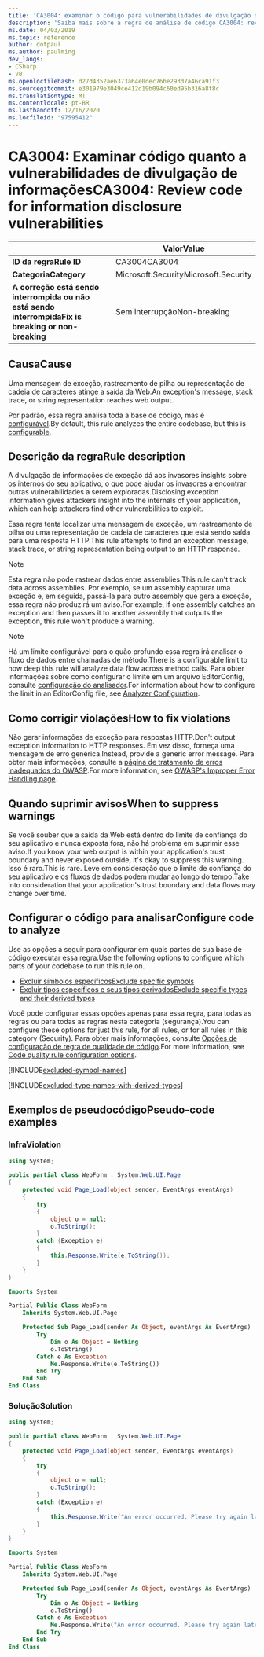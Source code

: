 ```yaml
---
title: 'CA3004: examinar o código para vulnerabilidades de divulgação de informações (análise de código)'
description: 'Saiba mais sobre a regra de análise de código CA3004: revise o código para vulnerabilidades de divulgação de informações'
ms.date: 04/03/2019
ms.topic: reference
author: dotpaul
ms.author: paulming
dev_langs:
- CSharp
- VB
ms.openlocfilehash: d27d4352ae6373a64e0dec76be293d7a46ca91f3
ms.sourcegitcommit: e301979e3049ce412d19b094c60ed95b316a8f8c
ms.translationtype: MT
ms.contentlocale: pt-BR
ms.lasthandoff: 12/16/2020
ms.locfileid: "97595412"
---
```

# <a name="ca3004-review-code-for-information-disclosure-vulnerabilities"></a><span data-ttu-id="bdd7a-103">CA3004: Examinar código quanto a vulnerabilidades de divulgação de informações</span><span class="sxs-lookup"><span data-stu-id="bdd7a-103">CA3004: Review code for information disclosure vulnerabilities</span></span>

| | <span data-ttu-id="bdd7a-104">Valor</span><span class="sxs-lookup"><span data-stu-id="bdd7a-104">Value</span></span> |
|-|-|
| <span data-ttu-id="bdd7a-105">**ID da regra**</span><span class="sxs-lookup"><span data-stu-id="bdd7a-105">**Rule ID**</span></span> |<span data-ttu-id="bdd7a-106">CA3004</span><span class="sxs-lookup"><span data-stu-id="bdd7a-106">CA3004</span></span>|
| <span data-ttu-id="bdd7a-107">**Categoria**</span><span class="sxs-lookup"><span data-stu-id="bdd7a-107">**Category**</span></span> |<span data-ttu-id="bdd7a-108">Microsoft.Security</span><span class="sxs-lookup"><span data-stu-id="bdd7a-108">Microsoft.Security</span></span>|
| <span data-ttu-id="bdd7a-109">**A correção está sendo interrompida ou não está sendo interrompida**</span><span class="sxs-lookup"><span data-stu-id="bdd7a-109">**Fix is breaking or non-breaking**</span></span> |<span data-ttu-id="bdd7a-110">Sem interrupção</span><span class="sxs-lookup"><span data-stu-id="bdd7a-110">Non-breaking</span></span>|

## <a name="cause"></a><span data-ttu-id="bdd7a-111">Causa</span><span class="sxs-lookup"><span data-stu-id="bdd7a-111">Cause</span></span>

<span data-ttu-id="bdd7a-112">Uma mensagem de exceção, rastreamento de pilha ou representação de cadeia de caracteres atinge a saída da Web.</span><span class="sxs-lookup"><span data-stu-id="bdd7a-112">An exception's message, stack trace, or string representation reaches web output.</span></span>

<span data-ttu-id="bdd7a-113">Por padrão, essa regra analisa toda a base de código, mas é [configurável](#configure-code-to-analyze).</span><span class="sxs-lookup"><span data-stu-id="bdd7a-113">By default, this rule analyzes the entire codebase, but this is [configurable](#configure-code-to-analyze).</span></span>

## <a name="rule-description"></a><span data-ttu-id="bdd7a-114">Descrição da regra</span><span class="sxs-lookup"><span data-stu-id="bdd7a-114">Rule description</span></span>

<span data-ttu-id="bdd7a-115">A divulgação de informações de exceção dá aos invasores insights sobre os internos do seu aplicativo, o que pode ajudar os invasores a encontrar outras vulnerabilidades a serem exploradas.</span><span class="sxs-lookup"><span data-stu-id="bdd7a-115">Disclosing exception information gives attackers insight into the internals of your application, which can help attackers find other vulnerabilities to exploit.</span></span>

<span data-ttu-id="bdd7a-116">Essa regra tenta localizar uma mensagem de exceção, um rastreamento de pilha ou uma representação de cadeia de caracteres que está sendo saída para uma resposta HTTP.</span><span class="sxs-lookup"><span data-stu-id="bdd7a-116">This rule attempts to find an exception message, stack trace, or string representation being output to an HTTP response.</span></span>

> [!NOTE]
> <span data-ttu-id="bdd7a-117">Esta regra não pode rastrear dados entre assemblies.</span><span class="sxs-lookup"><span data-stu-id="bdd7a-117">This rule can't track data across assemblies.</span></span> <span data-ttu-id="bdd7a-118">Por exemplo, se um assembly capturar uma exceção e, em seguida, passá-la para outro assembly que gera a exceção, essa regra não produzirá um aviso.</span><span class="sxs-lookup"><span data-stu-id="bdd7a-118">For example, if one assembly catches an exception and then passes it to another assembly that outputs the exception, this rule won't produce a warning.</span></span>

> [!NOTE]
> <span data-ttu-id="bdd7a-119">Há um limite configurável para o quão profundo essa regra irá analisar o fluxo de dados entre chamadas de método.</span><span class="sxs-lookup"><span data-stu-id="bdd7a-119">There is a configurable limit to how deep this rule will analyze data flow across method calls.</span></span> <span data-ttu-id="bdd7a-120">Para obter informações sobre como configurar o limite em um arquivo EditorConfig, consulte [configuração do analisador](https://github.com/dotnet/roslyn-analyzers/blob/master/docs/Analyzer%20Configuration.md#dataflow-analysis).</span><span class="sxs-lookup"><span data-stu-id="bdd7a-120">For information about how to configure the limit in an EditorConfig file, see [Analyzer Configuration](https://github.com/dotnet/roslyn-analyzers/blob/master/docs/Analyzer%20Configuration.md#dataflow-analysis).</span></span>

## <a name="how-to-fix-violations"></a><span data-ttu-id="bdd7a-121">Como corrigir violações</span><span class="sxs-lookup"><span data-stu-id="bdd7a-121">How to fix violations</span></span>

<span data-ttu-id="bdd7a-122">Não gerar informações de exceção para respostas HTTP.</span><span class="sxs-lookup"><span data-stu-id="bdd7a-122">Don't output exception information to HTTP responses.</span></span> <span data-ttu-id="bdd7a-123">Em vez disso, forneça uma mensagem de erro genérica.</span><span class="sxs-lookup"><span data-stu-id="bdd7a-123">Instead, provide a generic error message.</span></span> <span data-ttu-id="bdd7a-124">Para obter mais informações, consulte a [página de tratamento de erros inadequados do OWASP](https://owasp.org/www-community/Improper_Error_Handling).</span><span class="sxs-lookup"><span data-stu-id="bdd7a-124">For more information, see [OWASP's Improper Error Handling page](https://owasp.org/www-community/Improper_Error_Handling).</span></span>

## <a name="when-to-suppress-warnings"></a><span data-ttu-id="bdd7a-125">Quando suprimir avisos</span><span class="sxs-lookup"><span data-stu-id="bdd7a-125">When to suppress warnings</span></span>

<span data-ttu-id="bdd7a-126">Se você souber que a saída da Web está dentro do limite de confiança do seu aplicativo e nunca exposta fora, não há problema em suprimir esse aviso.</span><span class="sxs-lookup"><span data-stu-id="bdd7a-126">If you know your web output is within your application's trust boundary and never exposed outside, it's okay to suppress this warning.</span></span> <span data-ttu-id="bdd7a-127">Isso é raro.</span><span class="sxs-lookup"><span data-stu-id="bdd7a-127">This is rare.</span></span> <span data-ttu-id="bdd7a-128">Leve em consideração que o limite de confiança do seu aplicativo e os fluxos de dados podem mudar ao longo do tempo.</span><span class="sxs-lookup"><span data-stu-id="bdd7a-128">Take into consideration that your application's trust boundary and data flows may change over time.</span></span>

## <a name="configure-code-to-analyze"></a><span data-ttu-id="bdd7a-129">Configurar o código para analisar</span><span class="sxs-lookup"><span data-stu-id="bdd7a-129">Configure code to analyze</span></span>

<span data-ttu-id="bdd7a-130">Use as opções a seguir para configurar em quais partes de sua base de código executar essa regra.</span><span class="sxs-lookup"><span data-stu-id="bdd7a-130">Use the following options to configure which parts of your codebase to run this rule on.</span></span>

- [<span data-ttu-id="bdd7a-131">Excluir símbolos específicos</span><span class="sxs-lookup"><span data-stu-id="bdd7a-131">Exclude specific symbols</span></span>](#exclude-specific-symbols)
- [<span data-ttu-id="bdd7a-132">Excluir tipos específicos e seus tipos derivados</span><span class="sxs-lookup"><span data-stu-id="bdd7a-132">Exclude specific types and their derived types</span></span>](#exclude-specific-types-and-their-derived-types)

<span data-ttu-id="bdd7a-133">Você pode configurar essas opções apenas para essa regra, para todas as regras ou para todas as regras nesta categoria (segurança).</span><span class="sxs-lookup"><span data-stu-id="bdd7a-133">You can configure these options for just this rule, for all rules, or for all rules in this category (Security).</span></span> <span data-ttu-id="bdd7a-134">Para obter mais informações, consulte [Opções de configuração de regra de qualidade de código](../code-quality-rule-options.md).</span><span class="sxs-lookup"><span data-stu-id="bdd7a-134">For more information, see [Code quality rule configuration options](../code-quality-rule-options.md).</span></span>

[!INCLUDE[excluded-symbol-names](~/includes/code-analysis/excluded-symbol-names.md)]

[!INCLUDE[excluded-type-names-with-derived-types](~/includes/code-analysis/excluded-type-names-with-derived-types.md)]

## <a name="pseudo-code-examples"></a><span data-ttu-id="bdd7a-135">Exemplos de pseudocódigo</span><span class="sxs-lookup"><span data-stu-id="bdd7a-135">Pseudo-code examples</span></span>

### <a name="violation"></a><span data-ttu-id="bdd7a-136">Infra</span><span class="sxs-lookup"><span data-stu-id="bdd7a-136">Violation</span></span>

```csharp
using System;

public partial class WebForm : System.Web.UI.Page
{
    protected void Page_Load(object sender, EventArgs eventArgs)
    {
        try
        {
            object o = null;
            o.ToString();
        }
        catch (Exception e)
        {
            this.Response.Write(e.ToString());
        }
    }
}
```

```vb
Imports System

Partial Public Class WebForm
    Inherits System.Web.UI.Page

    Protected Sub Page_Load(sender As Object, eventArgs As EventArgs)
        Try
            Dim o As Object = Nothing
            o.ToString()
        Catch e As Exception
            Me.Response.Write(e.ToString())
        End Try
    End Sub
End Class
```

### <a name="solution"></a><span data-ttu-id="bdd7a-137">Solução</span><span class="sxs-lookup"><span data-stu-id="bdd7a-137">Solution</span></span>

```csharp
using System;

public partial class WebForm : System.Web.UI.Page
{
    protected void Page_Load(object sender, EventArgs eventArgs)
    {
        try
        {
            object o = null;
            o.ToString();
        }
        catch (Exception e)
        {
            this.Response.Write("An error occurred. Please try again later.");
        }
    }
}
```

```vb
Imports System

Partial Public Class WebForm
    Inherits System.Web.UI.Page

    Protected Sub Page_Load(sender As Object, eventArgs As EventArgs)
        Try
            Dim o As Object = Nothing
            o.ToString()
        Catch e As Exception
            Me.Response.Write("An error occurred. Please try again later.")
        End Try
    End Sub
End Class
```
